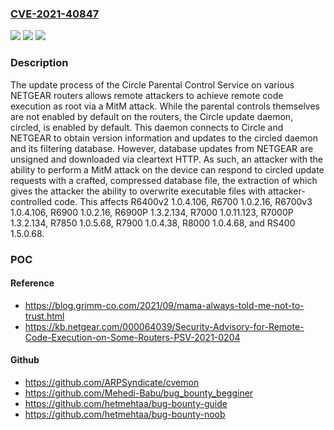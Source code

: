 ### [CVE-2021-40847](https://cve.mitre.org/cgi-bin/cvename.cgi?name=CVE-2021-40847)
![](https://img.shields.io/static/v1?label=Product&message=n%2Fa&color=blue)
![](https://img.shields.io/static/v1?label=Version&message=n%2Fa&color=blue)
![](https://img.shields.io/static/v1?label=Vulnerability&message=n%2Fa&color=brighgreen)

### Description

The update process of the Circle Parental Control Service on various NETGEAR routers allows remote attackers to achieve remote code execution as root via a MitM attack. While the parental controls themselves are not enabled by default on the routers, the Circle update daemon, circled, is enabled by default. This daemon connects to Circle and NETGEAR to obtain version information and updates to the circled daemon and its filtering database. However, database updates from NETGEAR are unsigned and downloaded via cleartext HTTP. As such, an attacker with the ability to perform a MitM attack on the device can respond to circled update requests with a crafted, compressed database file, the extraction of which gives the attacker the ability to overwrite executable files with attacker-controlled code. This affects R6400v2 1.0.4.106, R6700 1.0.2.16, R6700v3 1.0.4.106, R6900 1.0.2.16, R6900P 1.3.2.134, R7000 1.0.11.123, R7000P 1.3.2.134, R7850 1.0.5.68, R7900 1.0.4.38, R8000 1.0.4.68, and RS400 1.5.0.68.

### POC

#### Reference
- https://blog.grimm-co.com/2021/09/mama-always-told-me-not-to-trust.html
- https://kb.netgear.com/000064039/Security-Advisory-for-Remote-Code-Execution-on-Some-Routers-PSV-2021-0204

#### Github
- https://github.com/ARPSyndicate/cvemon
- https://github.com/Mehedi-Babu/bug_bounty_begginer
- https://github.com/hetmehtaa/bug-bounty-guide
- https://github.com/hetmehtaa/bug-bounty-noob

